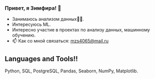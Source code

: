 ### Привет, я Зимфира! 👋
- Занимаюсь анализом данных:female_detective:.
- Интересуюсь ML.
- Интересно участие в проектах по анализу данных, машинному обучению. 
- 📫 Как со мной связаться: mzs4065@mail.ru
## Languages and Tools:bangbang:
Python,
SQL,
PostgreSQL,
Pandas,
Seaborn,
NumPy, Matplotlib.
